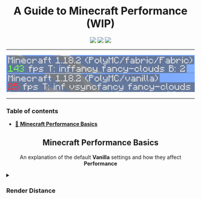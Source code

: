<!-- i didnt know you could make terrible readme file code, but apparently it is possible -->
<h1 align="center">A Guide to Minecraft Performance (WIP)</h1>
<div align="center">
    <img src="https://img.shields.io/github/last-commit/asptu/minecraft-performance-guide?style=for-the-badge">
    <img src="https://img.shields.io/github/commit-activity/w/asptu/minecraft-performance-guide?color=red&style=for-the-badge">
    <img src="https://img.shields.io/badge/FPS-999%2B-yellow?style=for-the-badge">
  </div>
  
---
<p align="center">
  <img src="./contents/mainpage.png">
</p>

---
<!-- When you switch from all html to md 🤯-->
### Table of contents
- [📄 **Minecraft Performance Basics**](#Basics) <!-- Remember to write about small adjustments like render distance, particles etc.-->

<h2 align="center">Minecraft Performance Basics</h2> <a name="Basics">
  <p style="text-align:center;"></p>
  <p align="center">An explanation of the default <b>Vanilla</b> settings and how they affect <b>Performance</b> </p>






<details>
<summary> 
<h3>Render Distance</h3> 
</summary>
<br> 
Render distance controls how much of the world is visible in chunks
<img src="./contents/vanilla_render_distance.gif">
</details>


<a name="Fabric-Optifine">
    
<a name="Fabric-Mods">
    
<a name="Performance">
    
<a name="Utility">
    
<a name="3rdparty">
    
<a name="Diff-Launchers">
    
<a name="Visual-Enhancements">
    
<a name="Other">


<!-- this is purely for planning purposes because i cant seem to make up my mind on how i want this to look

 Minecraft Performance Guide
table of contents
Configuring Default Settings
Minecraft Modding
Which Client is the best?
Which launcher is the best

i still dont like this

why cant i make a decision
  


Configuring your settings

Modifying your game

Modifying your launcher


-->
